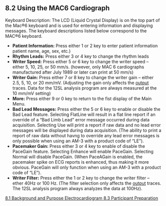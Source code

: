 ## 8.2 Using the MAC6 Cardiograph

Keyboard Description: The LCD (Liquid Crystal Display) is on the top part of the Mac®6 keyboard and is used for entering information and displaying messages. The keyboard descriptions listed below correspond to the MAC®6 keyboard.

* **Patient Information:** Press either 1 or 2 key to enter patient information patient name, age, sex, etc.)
* **Rhythm Leads:** Press either 3 or 4 key to change the rhythm leads
* **Writer Speed:** Press either 5 or 6 key to change the writer speed – either 5, 10, 25, or 50 mm/s. (however, only MAC 6 cardiographs manufactured after July 1989 or later can print at 50 mm/s)
* **Writer Gain:** Press either 7 or 8 key to change the writer gain – either 2.5, 5, 10, or 20 mm/mV. (Adjusting the gain only affects the <u>output</u> traces. Data for the 12SL analysis program are always measured at the 10 mm/mV setting)
* **More:** Press either 9 or 0 key to return to the fist display of the Main Menu.
* **Bad Lead Messages:** Press either the 5 or 6 key to enable or disable the Bad Lead feature. Selecting FlatLine will result in a flat line report if an override of a “Bad Limb Lead” error message occurred during data acquisition. Selecting Use will print a report if raw data and no lead error messages will be displayed during data acquisition. (The ability to print a report of raw data without havng to override any lead error messages is only possible when using an AM-3 with a product code of “LE”).
* **Pacemaker Gain:** Press either 3 or 4 key to enable of disable the PaceGain feature. Selecting Enhance will enable PaceGain. Selecting Normal will disable PaceGain. (When PaceAGain is enabled, the pacemaker spike on ECG reports is enhanced, thus making it more obvious. PaceGain will only function when using an AM-3 with a product code of “LE”).
* **Writer Filter:** Press either the 1 or 2 key to change the writer filter – ether 40Hz or 100 Hz. (The filter selection only affects the <u>output</u> traces. The 12SL analysis program always analyzes the data at 100Hz).


<div class="center">
<div class="btn-group">
  <a href=":pages_path:/manuals/electrocardiogram/8-01-background.md" class="btn btn-default">
    <span class="glyphicon glyphicon-chevron-left"></span>
    8.1 Background and Purpose
  </a>

  <a href=":pages_path:/manuals/electrocardiogram" class="btn btn-default">
    <span class="glyphicon glyphicon-chevron-up"></span>
    Electrocardiogram
  </a>

  <a href=":pages_path:/manuals/electrocardiogram/8-03-participant-preparation.md" class="btn btn-success">
    8.3 Participant Preparation
    <span class="glyphicon glyphicon-chevron-right"></span>
  </a>
</div>
</div>

